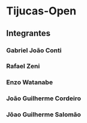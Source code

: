 # Tijucas-Open
## Integrantes
### Gabriel João Conti
### Rafael Zeni
### Enzo Watanabe
### João Guilherme Cordeiro
### Jõao Guilherme Salomão
